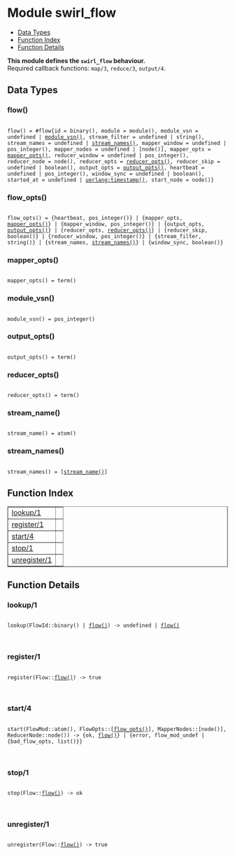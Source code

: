 

# Module swirl_flow #
* [Data Types](#types)
* [Function Index](#index)
* [Function Details](#functions)

__This module defines the `swirl_flow` behaviour.__<br /> Required callback functions: `map/3`, `reduce/3`, `output/4`.

<a name="types"></a>

## Data Types ##




### <a name="type-flow">flow()</a> ###


<pre><code>
flow() = #flow{id = binary(), module = module(), module_vsn = undefined | <a href="#type-module_vsn">module_vsn()</a>, stream_filter = undefined | string(), stream_names = undefined | <a href="#type-stream_names">stream_names()</a>, mapper_window = undefined | pos_integer(), mapper_nodes = undefined | [node()], mapper_opts = <a href="#type-mapper_opts">mapper_opts()</a>, reducer_window = undefined | pos_integer(), reducer_node = node(), reducer_opts = <a href="#type-reducer_opts">reducer_opts()</a>, reducer_skip = undefined | boolean(), output_opts = <a href="#type-output_opts">output_opts()</a>, heartbeat = undefined | pos_integer(), window_sync = undefined | boolean(), started_at = undefined | <a href="uerlang.md#type-timestamp">uerlang:timestamp()</a>, start_node = node()}
</code></pre>




### <a name="type-flow_opts">flow_opts()</a> ###


<pre><code>
flow_opts() = {heartbeat, pos_integer()} | {mapper_opts, <a href="#type-mapper_opts">mapper_opts()</a>} | {mapper_window, pos_integer()} | {output_opts, <a href="#type-output_opts">output_opts()</a>} | {reducer_opts, <a href="#type-reducer_opts">reducer_opts()</a>} | {reducer_skip, boolean()} | {reducer_window, pos_integer()} | {stream_filter, string()} | {stream_names, <a href="#type-stream_names">stream_names()</a>} | {window_sync, boolean()}
</code></pre>




### <a name="type-mapper_opts">mapper_opts()</a> ###


<pre><code>
mapper_opts() = term()
</code></pre>




### <a name="type-module_vsn">module_vsn()</a> ###


<pre><code>
module_vsn() = pos_integer()
</code></pre>




### <a name="type-output_opts">output_opts()</a> ###


<pre><code>
output_opts() = term()
</code></pre>




### <a name="type-reducer_opts">reducer_opts()</a> ###


<pre><code>
reducer_opts() = term()
</code></pre>




### <a name="type-stream_name">stream_name()</a> ###


<pre><code>
stream_name() = atom()
</code></pre>




### <a name="type-stream_names">stream_names()</a> ###


<pre><code>
stream_names() = [<a href="#type-stream_name">stream_name()</a>]
</code></pre>

<a name="index"></a>

## Function Index ##


<table width="100%" border="1" cellspacing="0" cellpadding="2" summary="function index"><tr><td valign="top"><a href="#lookup-1">lookup/1</a></td><td></td></tr><tr><td valign="top"><a href="#register-1">register/1</a></td><td></td></tr><tr><td valign="top"><a href="#start-4">start/4</a></td><td></td></tr><tr><td valign="top"><a href="#stop-1">stop/1</a></td><td></td></tr><tr><td valign="top"><a href="#unregister-1">unregister/1</a></td><td></td></tr></table>


<a name="functions"></a>

## Function Details ##

<a name="lookup-1"></a>

### lookup/1 ###

<pre><code>
lookup(FlowId::binary() | <a href="#type-flow">flow()</a>) -&gt; undefined | <a href="#type-flow">flow()</a>
</code></pre>
<br />

<a name="register-1"></a>

### register/1 ###

<pre><code>
register(Flow::<a href="#type-flow">flow()</a>) -&gt; true
</code></pre>
<br />

<a name="start-4"></a>

### start/4 ###

<pre><code>
start(FlowMod::atom(), FlowOpts::[<a href="#type-flow_opts">flow_opts()</a>], MapperNodes::[node()], ReducerNode::node()) -&gt; {ok, <a href="#type-flow">flow()</a>} | {error, flow_mod_undef | {bad_flow_opts, list()}}
</code></pre>
<br />

<a name="stop-1"></a>

### stop/1 ###

<pre><code>
stop(Flow::<a href="#type-flow">flow()</a>) -&gt; ok
</code></pre>
<br />

<a name="unregister-1"></a>

### unregister/1 ###

<pre><code>
unregister(Flow::<a href="#type-flow">flow()</a>) -&gt; true
</code></pre>
<br />

